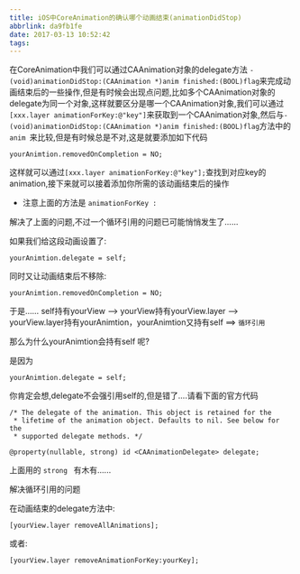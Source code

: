 ```yaml
---
title: iOS中CoreAnimation的确认哪个动画结束(animationDidStop)
abbrlink: da9fb1fe
date: 2017-03-13 10:52:42
tags:
---
```



在CoreAnimation中我们可以通过CAAnimation对象的delegate方法 ` - (void)animationDidStop:(CAAnimation *)anim finished:(BOOL)flag `来完成动画结束后的一些操作,但是有时候会出现点问题,比如多个CAAnimation对象的delegate为同一个对象,这样就要区分是哪一个CAAnimation对象,我们可以通过`[xxx.layer animationForKey:@"key"]`来获取到一个CAAnimation对象,然后与` - (void)animationDidStop:(CAAnimation *)anim finished:(BOOL)flag `方法中的`anim `来比较,但是有时候总是不对,这是就要添加如下代码
```  
yourAnimtion.removedOnCompletion = NO;
```
这样就可以通过`[xxx.layer animationForKey:@"key"];`查找到对应key的animation,接下来就可以接着添加你所需的该动画结束后的操作

- 注意上面的方法是 `animationForKey :`

<!-- more -->

解决了上面的问题,不过一个循环引用的问题已可能悄悄发生了......

如果我们给这段动画设置了:
```
yourAnimtion.delegate = self;  
```
同时又让动画结束后不移除:
```  
yourAnimtion.removedOnCompletion = NO;
```

于是……
self持有yourView --> yourView持有yourView.layer --> yourView.layer持有yourAnimtion，yourAnimtion又持有self   ==>  `循环引用`

那么为什么yourAnimtion会持有self 呢?

是因为
```
yourAnimtion.delegate = self;  
```

你肯定会想,delegate不会强引用self的,但是错了....请看下面的官方代码

```
/* The delegate of the animation. This object is retained for the
 * lifetime of the animation object. Defaults to nil. See below for the
 * supported delegate methods. */

@property(nullable, strong) id <CAAnimationDelegate> delegate;
```

上面用的  `strong `   有木有......

解决循环引用的问题

在动画结束的delegate方法中:
```
[yourView.layer removeAllAnimations];
```

或者:
```
[yourView.layer removeAnimationForKey:yourKey];
```





